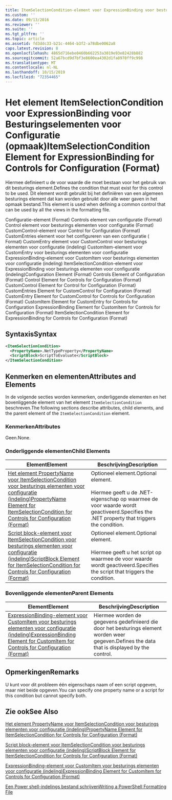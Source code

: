 ```yaml
---
title: ItemSelectionCondition-element voor ExpressionBinding voor besturings elementen voor configuratie (indeling) | Microsoft Docs
ms.custom: ''
ms.date: 09/13/2016
ms.reviewer: ''
ms.suite: ''
ms.tgt_pltfrm: ''
ms.topic: article
ms.assetid: fd3ddc33-b21c-4464-b3f2-a78dbe0062a8
caps.latest.revision: 8
ms.openlocfilehash: 4865d716ebe0460b662253a3019e93e82428b882
ms.sourcegitcommit: 52a67bcd9d7bf3e8600ea4302d1fa8970ff9c998
ms.translationtype: MT
ms.contentlocale: nl-NL
ms.lasthandoff: 10/15/2019
ms.locfileid: "72354465"
---
```

# <a name="itemselectioncondition-element-for-expressionbinding-for-controls-for-configuration-format"></a><span data-ttu-id="b2de2-102">Het element ItemSelectionCondition voor ExpressionBinding voor Besturingselementen voor Configuratie (opmaak)</span><span class="sxs-lookup"><span data-stu-id="b2de2-102">ItemSelectionCondition Element for ExpressionBinding for Controls for Configuration (Format)</span></span>

<span data-ttu-id="b2de2-103">Hiermee definieert u de voor waarde die moet bestaan voor het gebruik van dit besturings element.</span><span class="sxs-lookup"><span data-stu-id="b2de2-103">Defines the condition that must exist for this control to be used.</span></span> <span data-ttu-id="b2de2-104">Dit element wordt gebruikt bij het definiëren van een algemeen besturings element dat kan worden gebruikt door alle weer gaven in het opmaak bestand.</span><span class="sxs-lookup"><span data-stu-id="b2de2-104">This element is used when defining a common control that can be used by all the views in the formatting file.</span></span>

<span data-ttu-id="b2de2-105">Configuratie-element (Format) Controls element van configuratie (Format) Control element voor besturings elementen voor configuratie (Format) CustomControl-element voor Control for Configuration (Format) CustomEntries element voor het configureren van een configuratie ( Format) CustomEntry element voor CustomControl voor besturings elementen voor configuratie (indeling) CustomItem-element voor CustomEntry voor besturings elementen voor configuratie ExpressionBinding-element voor CustomItem voor besturings elementen voor configuratie (indeling) ItemSelectionCondition-element voor ExpressionBinding voor besturings elementen voor configuratie (indeling)</span><span class="sxs-lookup"><span data-stu-id="b2de2-105">Configuration Element (Format) Controls Element of Configuration (Format) Control Element for Controls for Configuration (Format) CustomControl Element for Control for Configuration (Format) CustomEntries Element for CustomControl for Configuration (Format) CustomEntry Element for CustomControl for Controls for Configuration (Format) CustomItem Element for CustomEntry for Controls for Configuration ExpressionBinding Element for CustomItem for Controls for Configuration (Format) ItemSelectionCondition Element for ExpressionBinding for Controls for Configuration (Format)</span></span>

## <a name="syntax"></a><span data-ttu-id="b2de2-106">Syntaxis</span><span class="sxs-lookup"><span data-stu-id="b2de2-106">Syntax</span></span>

```xml
<ItemSelectionCondition>
  <PropertyName>.NetTypeProperty</PropertyName>
  <ScriptBlock>ScriptToEvaluate</ScriptBlock>
</ItemSelectionCondition>
```

## <a name="attributes-and-elements"></a><span data-ttu-id="b2de2-107">Kenmerken en elementen</span><span class="sxs-lookup"><span data-stu-id="b2de2-107">Attributes and Elements</span></span>

<span data-ttu-id="b2de2-108">In de volgende secties worden kenmerken, onderliggende elementen en het bovenliggende element van het element `ItemSelectionCondition` beschreven.</span><span class="sxs-lookup"><span data-stu-id="b2de2-108">The following sections describe attributes, child elements, and the parent element of the `ItemSelectionCondition` element.</span></span>

### <a name="attributes"></a><span data-ttu-id="b2de2-109">Kenmerken</span><span class="sxs-lookup"><span data-stu-id="b2de2-109">Attributes</span></span>

<span data-ttu-id="b2de2-110">Geen.</span><span class="sxs-lookup"><span data-stu-id="b2de2-110">None.</span></span>

### <a name="child-elements"></a><span data-ttu-id="b2de2-111">Onderliggende elementen</span><span class="sxs-lookup"><span data-stu-id="b2de2-111">Child Elements</span></span>

|<span data-ttu-id="b2de2-112">Element</span><span class="sxs-lookup"><span data-stu-id="b2de2-112">Element</span></span>|<span data-ttu-id="b2de2-113">Beschrijving</span><span class="sxs-lookup"><span data-stu-id="b2de2-113">Description</span></span>|
|-------------|-----------------|
|[<span data-ttu-id="b2de2-114">Het element PropertyName voor ItemSelectionCondition voor besturings elementen voor configuratie (indeling)</span><span class="sxs-lookup"><span data-stu-id="b2de2-114">PropertyName Element for ItemSelectionCondition for Controls for Configuration (Format)</span></span>](./propertyname-element-for-itemseclectioncondition-for-controls-for-configuration-format.md)|<span data-ttu-id="b2de2-115">Optioneel element.</span><span class="sxs-lookup"><span data-stu-id="b2de2-115">Optional element.</span></span><br /><br /> <span data-ttu-id="b2de2-116">Hiermee geeft u de .NET-eigenschap op waarmee de voor waarde wordt geactiveerd.</span><span class="sxs-lookup"><span data-stu-id="b2de2-116">Specifies the .NET property that triggers the condition.</span></span>|
|[<span data-ttu-id="b2de2-117">Script block-element voor ItemSelectionCondition voor besturings elementen voor configuratie (indeling)</span><span class="sxs-lookup"><span data-stu-id="b2de2-117">ScriptBlock Element for ItemSelectionCondition for Controls for Configuration (Format)</span></span>](./scriptblock-element-for-itemseclectioncondition-for-controls-for-configuration-format.md)|<span data-ttu-id="b2de2-118">Optioneel element.</span><span class="sxs-lookup"><span data-stu-id="b2de2-118">Optional element.</span></span><br /><br /> <span data-ttu-id="b2de2-119">Hiermee geeft u het script op waarmee de voor waarde wordt geactiveerd.</span><span class="sxs-lookup"><span data-stu-id="b2de2-119">Specifies the script that triggers the condition.</span></span>|

### <a name="parent-elements"></a><span data-ttu-id="b2de2-120">Bovenliggende elementen</span><span class="sxs-lookup"><span data-stu-id="b2de2-120">Parent Elements</span></span>

|<span data-ttu-id="b2de2-121">Element</span><span class="sxs-lookup"><span data-stu-id="b2de2-121">Element</span></span>|<span data-ttu-id="b2de2-122">Beschrijving</span><span class="sxs-lookup"><span data-stu-id="b2de2-122">Description</span></span>|
|-------------|-----------------|
|[<span data-ttu-id="b2de2-123">ExpressionBinding-element voor CustomItem voor besturings elementen voor configuratie (indeling)</span><span class="sxs-lookup"><span data-stu-id="b2de2-123">ExpressionBinding Element for CustomItem for Controls for Configuration (Format)</span></span>](./expressionbinding-element-for-customitem-for-controls-for-configuration-format.md)|<span data-ttu-id="b2de2-124">Hiermee worden de gegevens gedefinieerd die door het besturings element worden weer gegeven.</span><span class="sxs-lookup"><span data-stu-id="b2de2-124">Defines the data that is displayed by the control.</span></span>|

## <a name="remarks"></a><span data-ttu-id="b2de2-125">Opmerkingen</span><span class="sxs-lookup"><span data-stu-id="b2de2-125">Remarks</span></span>

<span data-ttu-id="b2de2-126">U kunt voor dit probleem één eigenschaps naam of een script opgeven, maar niet beide opgeven.</span><span class="sxs-lookup"><span data-stu-id="b2de2-126">You can specify one property name or a script for this condition but cannot specify both.</span></span>

## <a name="see-also"></a><span data-ttu-id="b2de2-127">Zie ook</span><span class="sxs-lookup"><span data-stu-id="b2de2-127">See Also</span></span>

[<span data-ttu-id="b2de2-128">Het element PropertyName voor ItemSelectionCondition voor besturings elementen voor configuratie (indeling)</span><span class="sxs-lookup"><span data-stu-id="b2de2-128">PropertyName Element for ItemSelectionCondition for Controls for Configuration (Format)</span></span>](./propertyname-element-for-itemseclectioncondition-for-controls-for-configuration-format.md)

[<span data-ttu-id="b2de2-129">Script block-element voor ItemSelectionCondition voor besturings elementen voor configuratie (indeling)</span><span class="sxs-lookup"><span data-stu-id="b2de2-129">ScriptBlock Element for ItemSelectionCondition for Controls for Configuration (Format)</span></span>](./scriptblock-element-for-itemseclectioncondition-for-controls-for-configuration-format.md)

[<span data-ttu-id="b2de2-130">ExpressionBinding-element voor CustomItem voor besturings elementen voor configuratie (indeling)</span><span class="sxs-lookup"><span data-stu-id="b2de2-130">ExpressionBinding Element for CustomItem for Controls for Configuration (Format)</span></span>](./expressionbinding-element-for-customitem-for-controls-for-configuration-format.md)

[<span data-ttu-id="b2de2-131">Een Power shell-indelings bestand schrijven</span><span class="sxs-lookup"><span data-stu-id="b2de2-131">Writing a PowerShell Formatting File</span></span>](./writing-a-powershell-formatting-file.md)
